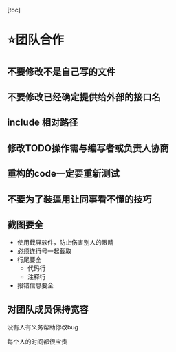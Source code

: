 [toc]

# ⭐团队合作

## 不要修改不是自己写的文件

## 不要修改已经确定提供给外部的接口名

## include 相对路径

## 修改TODO操作需与编写者或负责人协商

## 重构的code一定要重新测试

## 不要为了装逼用让同事看不懂的技巧

## 截图要全

- 使用截屏软件，防止伤害别人的眼睛
- 必须连行号一起截取
- 行尾要全
  - 代码行
  - 注释行
- 报错信息要全

## 对团队成员保持宽容

没有人有义务帮助你改bug

每个人的时间都很宝贵

